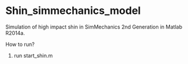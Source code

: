 # Shin_simmechanics_model

Simulation of high impact shin in SimMechanics 2nd Generation in Matlab R2014a.


How to run?

  1) run start_shin.m







